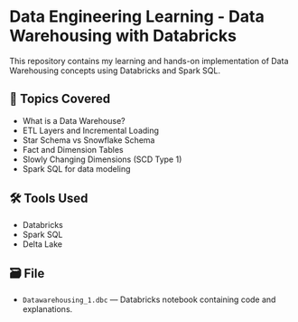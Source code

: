 # Data Engineering Learning - Data Warehousing with Databricks

This repository contains my learning and hands-on implementation of Data Warehousing concepts using Databricks and Spark SQL.

## 📘 Topics Covered
- What is a Data Warehouse?
- ETL Layers and Incremental Loading
- Star Schema vs Snowflake Schema
- Fact and Dimension Tables
- Slowly Changing Dimensions (SCD Type 1)
- Spark SQL for data modeling

## 🛠️ Tools Used
- Databricks
- Spark SQL
- Delta Lake

## 🗃️ File
- `Datawarehousing_1.dbc` — Databricks notebook containing code and explanations.
